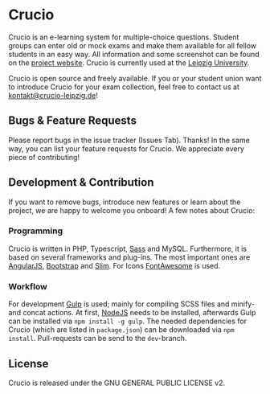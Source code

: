 # Crucio

Crucio is an e-learning system for multiple-choice questions. Student groups can enter old or mock exams and make them available for all fellow students in an easy way. All information and some screenshot can be found on the [project website](http://crucioproject.github.io). Crucio is currently used at the [Leipzig University](http://www.crucio-leipzig.de).

Crucio is open source and freely available. If you or your student union want to introduce Crucio for your exam collection, feel free to contact us at kontakt@crucio-leipzig.de!


## Bugs & Feature Requests
Please report bugs in the issue tracker (Issues Tab). Thanks! In the same way, you can list your feature requests for Crucio. We appreciate every piece of contributing!


## Development & Contribution
If you want to remove bugs, introduce new features or learn about the project, we are happy to welcome you onboard! A few notes about Crucio:

### Programming
Crucio is written in PHP, Typescript, [Sass](http://sass-lang.com) and MySQL. Furthermore, it is based on several frameworks and plug-ins. The most important ones are [AngularJS](https://angularjs.org), [Bootstrap](http://getbootstrap.com) and [Slim](http://www.slimframework.com). For Icons [FontAwesome](http://fontawesome.io) is used.

### Workflow
For development [Gulp](http://gulpjs.com) is used; mainly for compiling SCSS files and minify- and concat actions. At first, [NodeJS](https://nodejs.org) needs to be installed, afterwards Gulp can be installed via `npm install -g gulp`. The needed dependencies for Crucio (which are listed in `package.json`) can be downloaded via `npm install`. Pull-requests can be send to the `dev`-branch.


## License
Crucio is released under the GNU GENERAL PUBLIC LICENSE v2.
